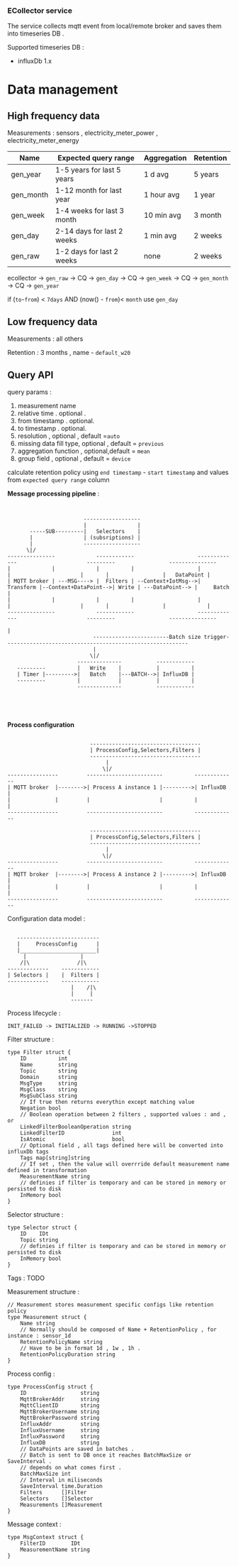 ### ECollector service 

The service collects mqtt event from local/remote broker and saves them into timeseries DB . 

Supported timeseries DB : 

* influxDb 1.x

# Data management #  

## High frequency data ## 

Measurements : sensors , electricity_meter_power , electricity_meter_energy   


| Name      | Expected query range        | Aggregation | Retention |
|-----------|-----------------------------|-------------|-----------|
| gen_year  | 1-5 years for last 5 years  | 1 d avg     | 5 years   |
| gen_month | 1-12 month for last year    | 1 hour avg  | 1 year    |
| gen_week  | 1-4 weeks for  last 3 month | 10 min avg  | 3 month   |
| gen_day   | 2-14 days for last 2 weeks  | 1 min avg   | 2 weeks   |
| gen_raw   | 1-2 days for last 2 weeks   | none        | 2 weeks   |  

ecollector -> `gen_raw` -> CQ -> `gen_day` -> CQ -> `gen_week` -> CQ -> `gen_month` -> CQ -> `gen_year` 

if  (`to`-`from`) < `7days` AND (now() - `from`)< `month` use `gen_day` 

## Low frequency data ##

Measurements : all others 

Retention : 3 months , name - `default_w20`  

## Query API 

query params : 

1. measurement name
2. relative time . optional .
3. from timestamp . optional.
4. to timestamp . optional.
5. resolution , optional , default =`auto` 
6. missing data fill type, optional , default = `previous`   
7. aggregation function , optional,default = `mean` 
8. group field , optional , default = `device`

calculate retention policy using `end timestamp` - `start timestamp` and values from `expected query range` column 

**Message processing pipeline** : 
````


                        ------------------
                        |                |
       -----SUB---------|   Selectors    |
       |                | (subsriptions) |
       |                ------------------
      \|/ 
---------------             ------------                    -------------                      ---------                 ---------------       
|             |             |          |                    |           |                      |       |                 |   DataPoint |        
| MQTT broker | ---MSG----> |  Filters | --Context+IotMsg-->| Transform |--Context+DataPoint-->| Write | ---DataPoint--> |     Batch   |
|             |             |          |                    |           |                      |       |                 |             |       
---------------             ------------                    -------------                      ---------                 ---------------       
																															  |	
                           ------------------------Batch size trigger----------------------------------------------------------
                           |
                          \|/
                      --------------           ------------
   ---------          |   Write    |           |          |
   | Timer |--------->|   Batch    |---BATCH-->| InfluxDB |
   ---------          |            |           |          |
                      --------------           ------------





````

**Process configuration**

````                      

                          -----------------------------------
                          | ProcessConfig,Selectors,Filters | 
                          -----------------------------------
                               |
                              \|/ 
----------------         ------------------------          -------------
| MQTT broker  |-------->| Process A instance 1 |--------->| InfluxDB  | 
|              |         |                      |          |           |
----------------         ------------------------          -------------

                          -----------------------------------
                          | ProcessConfig,Selectors,Filters | 
                          -----------------------------------
                               |
                              \|/ 
----------------         ------------------------          -------------
| MQTT broker  |-------->| Process A instance 2 |--------->| InfluxDB  | 
|              |         |                      |          |           |
----------------         ------------------------          -------------

````
Configuration data model :

````

   --------------------------                                               
   |     ProcessConfig      |
   |________________________|
     |                 |
    /|\               /|\
-------------    ------------ 
| Selectors |    |  Filters | 
-------------    ------------ 
                    |    /|\
                    |     |
                    -------

````  
Process lifecycle : 

```
INIT_FAILED -> INITIALIZED -> RUNNING ->STOPPED

```


Filter structure : 

```
type Filter struct {
	ID          int
	Name        string
	Topic       string
	Domain      string
	MsgType     string
	MsgClass    string
	MsgSubClass string
	// If true then returns everythin except matching value
	Negation bool
	// Boolean operation between 2 filters , supported values : and , or
	LinkedFilterBooleanOperation string
	LinkedFilterID               int
	IsAtomic                     bool
	// Optional field , all tags defined here will be converted into influxDb tags
	Tags map[string]string
	// If set , then the value will overrride default measurement name defined in transformation
	MeasurementName string
	// definies if filter is temporary and can be stored in memory or persisted to disk
	InMemory bool
}
```

Selector structure :

``` 
type Selector struct {
	ID    IDt
	Topic string
	// definies if filter is temporary and can be stored in memory or persisted to disk
	InMemory bool
}
```

Tags : 
 TODO 

Measurement structure : 

```
// Measurement stores measurement specific configs like retention policy
type Measurement struct {
	Name string
	// Normally should be composed of Name + RetentionPolicy , for instance : sensor_1d
	RetentionPolicyName string
	// Have to be in format 1d , 1w , 1h .
	RetentionPolicyDuration string
}

```

Process config :

```
type ProcessConfig struct {
	ID                 string
	MqttBrokerAddr     string
	MqttClientID       string
	MqttBrokerUsername string
	MqttBrokerPassword string
	InfluxAddr         string
	InfluxUsername     string
	InfluxPassword     string
	InfluxDB           string
	// DataPoints are saved in batches .
	// Batch is sent to DB once it reaches BatchMaxSize or SaveInterval .
	// depends on what comes first .
	BatchMaxSize int
	// Interval in miliseconds
	SaveInterval time.Duration
	Filters      []Filter
	Selectors    []Selector
	Measurements []Measurement
}

```

Message context :
```
type MsgContext struct {
	FilterID        IDt
	MeasurementName string
}

```


